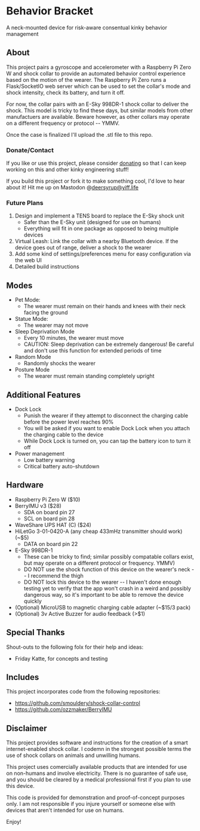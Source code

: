 # Behavior Bracket
A neck-mounted device for risk-aware consentual kinky behavior management

## About
This project pairs a gyroscope and accelerometer with a Raspberry Pi Zero W and shock collar to provide an automated behavior control experience based on the motion of the wearer. The Raspberry Pi Zero runs a Flask/SocketIO web server which can be used to set the collar's mode and shock intensity, check its battery, and turn it off.

For now, the collar pairs with an E-Sky 998DR-1 shock collar to deliver the shock. This model is tricky to find these days, but similar models from other manufactuers are available. Beware however, as other collars may operate on a different frequency or protocol -- YMMV.

Once the case is finalized I'll upload the .stl file to this repo.

### Donate/Contact
If you like or use this project, please consider [donating](https://ko-fi.com/penelopede) so that I can keep working on this and other kinky engineering stuff!

If you build this project or fork it to make something cool, I'd love to hear about it! Hit me up on Mastodon @deersyrup@yiff.life

### Future Plans
 1. Design and implement a TENS board to replace the E-Sky shock unit
    - Safer than the E-Sky unit (designed for use on humans)
    - Everything will fit in one package as opposed to being multiple devices
 2. Virtual Leash: Link the collar with a nearby Bluetooth device. If the device goes out of range, deliver a shock to the wearer
 3. Add some kind of settings/preferences menu for easy configuration via the web UI
 4. Detailed build instructions

## Modes
 - Pet Mode:
    - The wearer must remain on their hands and knees with their neck facing the ground
 - Statue Mode:
    - The wearer may not move
 - Sleep Deprivation Mode
    - Every 10 minutes, the wearer must move
    - CAUTION: Sleep deprivation can be extremely dangerous! Be careful and don't use this function for extended periods of time
 - Random Mode
    - Randomly shocks the wearer
 - Posture Mode
    - The wearer must remain standing completely upright

## Additional Features
 - Dock Lock
    - Punish the wearer if they attempt to disconnect the charging cable before the power level reaches 90%
    - You will be asked if you want to enable Dock Lock when you attach the charging cable to the device
    - While Dock Lock is turned on, you can tap the battery icon to turn it off
 - Power management
    - Low battery warning
    - Critical battery auto-shutdown

## Hardware
 - Raspberry Pi Zero W ($10)
 - BerryIMU v3 ($28)
    - SDA on board pin 27
    - SCL on board pin 28
 - WaveShare UPS HAT (C) ($24)
 - HiLetGo 3-01-0420-A (any cheap 433mHz transmitter should work) (~$5)
    - DATA on board pin 22
 - E-Sky 998DR-1 
    - These can be tricky to find; similar possibly compatable collars exist, but may operate on a different protocol or frequency. YMMV)
    - DO NOT use the shock function of this device on the wearer's neck -- I recommend the thigh
    - DO NOT lock this device to the wearer -- I haven't done enough testing yet to verify that the app won't crash in a weird and possibly dangerous way, so it's important to be able to remove the device quickly
 - (Optional) MicroUSB to magnetic charging cable adapter (~$15/3 pack)
 - (Optional) 3v Active Buzzer for audio feedback (>$1)

## Special Thanks
Shout-outs to the following folx for their help and ideas:
 - Friday Katte, for concepts and testing

## Includes
This project incorporates code from the following repositories:
 - https://github.com/smouldery/shock-collar-control
 - https://github.com/ozzmaker/BerryIMU

## Disclaimer
This project provides software and instructions for the creation of a smart internet-enabled shock collar. I codemn in the strongest possible terms the use of shock collars on animals and unwilling humans.

This project uses comercially available products that are intended for use on non-humans and involve electricity. There is no guarantee of safe use, and you should be cleared by a medical professional first if you plan to use this device. 

This code is provided for demonstration and proof-of-concept purposes only. I am not responsible if you injure yourself or someone else with devices that aren't intended for use on humans.

Enjoy!